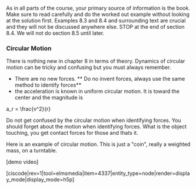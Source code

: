 <stop-note>
    <span slot="Section 8.1-8.4"></span>
</stop-note>

<lrndesign-sidenote label="Instructor Note" icon="bookmark" bg-color="#c2e5f2">
As in all parts of the course, your primary source of information is the book. Make sure to read carefully and do the worked out example without looking at the solution first. Examples 8.3 and 8.4 and surrounding text are crucial and they will not be discussed anywhere else. STOP at the end of section 8.4. We will not do section 8.5 until later. 
</lrndesign-sidenote>


### Circular Motion

There is nothing new in chapter 8 in terms of theory. Dynamics of circular motion can be tricky and confusing but you must always remember. 

* There are no new forces. ** Do no invent forces, always use the same method to identify forces**
* the acceleration is known in uniform circular motion. It is toward the center and the magnitude is 

<lrn-math inline>a_r = \frac{v^2}{r} </lrn-math>

<lrndesign-sidenote label="Instructor Note" icon="bookmark" bg-color="#c2e5f2">
Do not get confused by the circular motion when identifying forces. You should forget about the motion when identifying forces. What is the object touching, you get contact forces for those and thats it. 
</lrndesign-sidenote>

Here is an example of circular motion. This is just a "coin", really a weighted mass, on a turntable. 

[demo video]

[ciscode|rev=1|tool=elmsmedia|item=4337|entity_type=node|render=display_mode|display_mode=h5p]